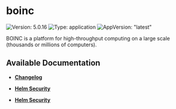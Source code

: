 # boinc

![Version: 5.0.16](https://img.shields.io/badge/Version-5.0.16-informational?style=flat-square) ![Type: application](https://img.shields.io/badge/Type-application-informational?style=flat-square) ![AppVersion: "latest"](https://img.shields.io/badge/AppVersion-"latest"-informational?style=flat-square)

BOINC is a platform for high-throughput computing on a large scale (thousands or millions of computers).

## Available Documentation

- [**Changelog**](CHANGELOG)

- [**Helm Security**](container-security)

- [**Helm Security**](helm-security)


